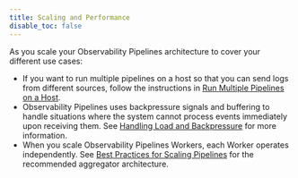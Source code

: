 ```yaml
---
title: Scaling and Performance
disable_toc: false
---
```


As you scale your Observability Pipelines architecture to cover your different use cases:

- If you want to run multiple pipelines on a host so that you can send logs from different sources, follow the instructions in [Run Multiple Pipelines on a Host][1].
- Observability Pipelines uses backpressure signals and buffering to handle situations where the system cannot process events immediately upon receiving them. See [Handling Load and Backpressure][2] for more information.
- When you scale Observability Pipelines Workers, each Worker operates independently. See [Best Practices for Scaling Pipelines][3] for the recommended aggregator architecture.

[1]: /observability_pipelines/configuration/install_the_worker/run_multiple_pipelines_on_a_host/
[2]: /observability_pipelines/scaling_and_performance/handling_load_and_backpressure/
[3]: /observability_pipelines/scaling_and_performance/best_practices_for_scaling_observability_pipelines/
